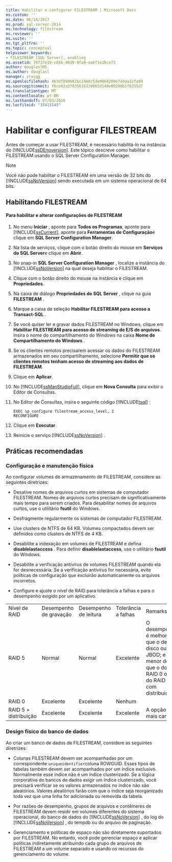 ```yaml
---
title: Habilitar e configurar FILESTREAM | Microsoft Docs
ms.custom: ''
ms.date: 06/14/2017
ms.prod: sql-server-2014
ms.technology: filestream
ms.reviewer: ''
ms.suite: ''
ms.tgt_pltfrm: ''
ms.topic: conceptual
helpviewer_keywords:
- FILESTREAM [SQL Server], enabling
ms.assetid: 78737e19-c65b-48d9-8fa9-aa6f1e1bce73
author: douglaslMS
ms.author: douglasl
manager: craigg
ms.openlocfilehash: 463df899682bc2466c53e0069200e7a9aa32fa89
ms.sourcegitcommit: f8ce92a2f935616339965d140e00298b1f8355d7
ms.translationtype: MT
ms.contentlocale: pt-BR
ms.lasthandoff: 07/03/2018
ms.locfileid: "37413145"
---
```

# <a name="enable-and-configure-filestream"></a>Habilitar e configurar FILESTREAM
  Antes de começar a usar FILESTREAM, é necessário habilitá-lo na instância do [!INCLUDE[ssDEnoversion](../../includes/ssdenoversion-md.md)]. Este tópico descreve como habilitar o FILESTREAM usando o SQL Server Configuration Manager.  
  
> [!NOTE]  
>  Você não pode habilitar o FILESTREAM em uma versão de 32 bits do [!INCLUDE[ssNoVersion](../../includes/ssnoversion-md.md)] sendo executada em um sistema operacional de 64 bits.  
  
##  <a name="enabling"></a> Habilitando FILESTREAM  
  
#### <a name="to-enable-and-change-filestream-settings"></a>Para habilitar e alterar configurações de FILESTREAM  
  
1.  No menu **Iniciar** , aponte para **Todos os Programas**, aponte para [!INCLUDE[ssCurrent](../../includes/sscurrent-md.md)], aponte para **Ferramentas de Configuração**e clique em **SQL Server Configuration Manager**.  
  
2.  Na lista de serviços, clique com o botão direito do mouse em **Serviços do SQL Server**e clique em **Abrir**.  
  
3.  No snap-in **SQL Server Configuration Manager** , localize a instância do [!INCLUDE[ssNoVersion](../../includes/ssnoversion-md.md)] na qual deseja habilitar o FILESTREAM.  
  
4.  Clique com o botão direito do mouse na instância e clique em **Propriedades**.  
  
5.  Na caixa de diálogo **Propriedades do SQL Server** , clique na guia **FILESTREAM** .  
  
6.  Marque a caixa de seleção **Habilitar FILESTREAM para acesso a Transact-SQL** .  
  
7.  Se você quiser ler e gravar dados FILESTREAM no Windows, clique em **Habilitar FILESTREAM para acesso de streaming de E/S de arquivos**. Insira o nome do compartilhamento do Windows na caixa **Nome de Compartilhamento do Windows** .  
  
8.  Se os clientes remotos precisarem acessar os dados do FILESTREAM armazenados em seu compartilhamento, selecione **Permitir que os clientes remotos tenham acesso de streaming aos dados de FILESTREAM**.  
  
9. Clique em **Aplicar**.  
  
10. No [!INCLUDE[ssManStudioFull](../../includes/ssmanstudiofull-md.md)], clique em **Nova Consulta** para exibir o Editor de Consultas.  
  
11. No Editor de Consultas, insira o seguinte código [!INCLUDE[tsql](../../includes/tsql-md.md)] :  
  
    ```tsql  
    EXEC sp_configure filestream_access_level, 2  
    RECONFIGURE  
    ```  
  
12. Clique em **Executar**.  
  
13. Reinicie o serviço [!INCLUDE[ssNoVersion](../../includes/ssnoversion-md.md)] .  
  

  
##  <a name="best"></a> Práticas recomendadas  
  
###  <a name="config"></a> Configuração e manutenção física  
 Ao configurar volumes de armazenamento de FILESTREAM, considere as seguintes diretrizes:  
  
-   Desative nomes de arquivos curtos em sistemas de computador FILESTREAM. Nomes de arquivos curtos precisam de significativamente mais tempo para serem criados. Para desabilitar nomes de arquivos curtos, use o utilitário **fsutil** do Windows.  
  
-   Desfragmente regularmente os sistemas de computador FILESTREAM.  
  
-   Use clusters de NTFS de 64 KB. Volumes compactados devem ser definidos como clusters de NTFS de 4 KB.  
  
-   Desabilite a indexação em volumes de FILESTREAM e defina **disablelastaccess** . Para definir **disablelastaccess**, use o utilitário **fsutil** do Windows.  
  
-   Desabilite a verificação antivírus de volumes FILESTREAM quando ela for desnecessária. Se a verificação antivírus for necessária, evite políticas de configuração que excluirão automaticamente os arquivos incorretos.  
  
-   Configure e ajuste o nível de RAID para tolerância a falhas e para o desempenho exigido por um aplicativo.  
  
||||||  
|-|-|-|-|-|  
|Nível de RAID|Desempenho de gravação|Desempenho de leitura|Tolerância a falhas|Remarks|  
|RAID 5|Normal|Normal|Excelente|O desempenho é melhor do que o de um disco ou JBOD; e menor do que o do RAID 0 ou do RAID 5 com distribuição.|  
|RAID 0|Excelente|Excelente|Nenhum||  
|RAID 5 + distribuição|Excelente|Excelente|Excelente|A opção mais cara.|  
  

  
###  <a name="database"></a> Design físico do banco de dados  
 Ao criar um banco de dados de FILESTREAM, considere as seguintes diretrizes:  
  
-   Colunas FILESTREAM devem ser acompanhadas por um correspondente `uniqueidentifier`coluna ROWGUID. Esses tipos de tabelas também devem ser acompanhados por um índice exclusivo. Normalmente esse índice não é um índice clusterizado. Se a lógica corporativa do bancos de dados exigir um índice clusterizado, você precisará verificar se os valores armazenados no índice não são aleatórios. Valores aleatórios farão com que o índice seja reorganizado toda vez que uma linha for adicionada ou removida da tabela.  
  
-   Por razões de desempenho, grupos de arquivos e contêineres de FILESTREAM devem residir em volumes diferentes do sistema operacional, do banco de dados do [!INCLUDE[ssNoVersion](../../includes/ssnoversion-md.md)] , do log do [!INCLUDE[ssNoVersion](../../includes/ssnoversion-md.md)] , do tempdb ou do arquivo de paginação.  
  
-   Gerenciamento e políticas de espaço não são diretamente suportados por FILESTREAM. No entanto, você pode gerenciar espaço e aplicar políticas indiretamente atribuindo cada grupo de arquivos de FILESTREAM a um volume separado e usando os recursos do gerenciamento do volume.  
  
  
